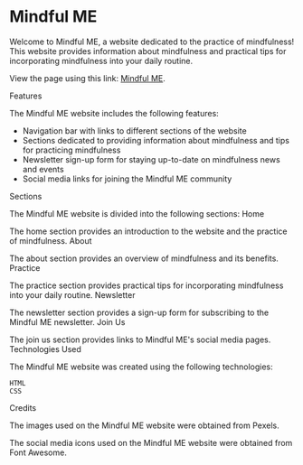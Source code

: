 # Mindful ME

Welcome to Mindful ME, a website dedicated to the practice of mindfulness! This website provides information about mindfulness and practical tips for incorporating mindfulness into your daily routine.


View the page using this link: [Mindful ME](https://8000-gambit81-rillson-5h93ml97679.ws-eu93.gitpod.io/#section2).

Features

The Mindful ME website includes the following features:

* Navigation bar with links to different sections of the website
* Sections dedicated to providing information about mindfulness and tips for practicing mindfulness
* Newsletter sign-up form for staying up-to-date on mindfulness news and events
* Social media links for joining the Mindful ME community

Sections

The Mindful ME website is divided into the following sections:
Home

The home section provides an introduction to the website and the practice of mindfulness.
About

The about section provides an overview of mindfulness and its benefits.
Practice

The practice section provides practical tips for incorporating mindfulness into your daily routine.
Newsletter

The newsletter section provides a sign-up form for subscribing to the Mindful ME newsletter.
Join Us

The join us section provides links to Mindful ME's social media pages.
Technologies Used

The Mindful ME website was created using the following technologies:

    HTML
    CSS

Credits

The images used on the Mindful ME website were obtained from Pexels.

The social media icons used on the Mindful ME website were obtained from Font Awesome.
